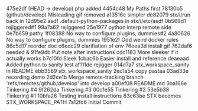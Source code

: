 475e2df (HEAD -> develop) php added
4454c48 My Paths first
78130b5 (github/develop) Misleading gif removed
a13516c simpler
de82079 stx/i/run back in
12d95e2 asdf .default-python-packages in stx/i/etc/asdf
0b569d1 rejiggered#1
99a7a62 rejiggered
25e1977 python interp remote side
0e7b659 pathy
1f08388 No way to configure plugins, dummies#2
4a80626 No way to configure plugins, dummies
1951e2f Odd weird docker rules
86c5d17 reorder doc
c6edc29 clarifiation of env
76eea3d install gif
762daf6 needed &
91fe9db Put note after instructions
cdc1183 More sleeker if it actually works
b7c10fd Sleek
1cbac6b Easier install and reference
deaeaad Added python to sanity test
af111de rejigger
014d7a7 stx_workspace_sanity in README
ebb3589 stx_workspace_sanity
2ec1a54 copy pastaa
03ad33e recording demo
2d2ce1b Merge remote-tracking branch 'refs/remotes/github/develop' into develop
a00ef08 README.md
3ba166e Tinkering #4
9f262da Tinkering #3
00c1e55 Tinkering #2
53e5b38 Tinkering #1
10bfa26 Testing install instructions
83c63be STX becomes STX_WORKSPACE_PATH
7a12fc6 Initial Commit